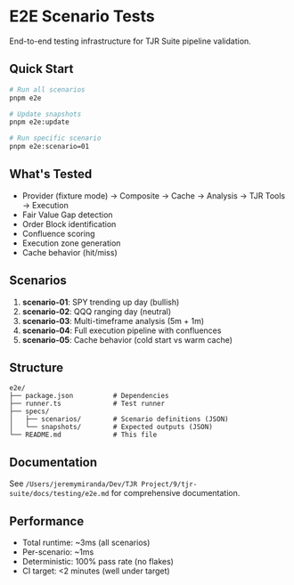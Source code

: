 # E2E Scenario Tests

End-to-end testing infrastructure for TJR Suite pipeline validation.

## Quick Start

```bash
# Run all scenarios
pnpm e2e

# Update snapshots
pnpm e2e:update

# Run specific scenario
pnpm e2e:scenario=01
```

## What's Tested

- Provider (fixture mode) → Composite → Cache → Analysis → TJR Tools → Execution
- Fair Value Gap detection
- Order Block identification
- Confluence scoring
- Execution zone generation
- Cache behavior (hit/miss)

## Scenarios

1. **scenario-01**: SPY trending up day (bullish)
2. **scenario-02**: QQQ ranging day (neutral)
3. **scenario-03**: Multi-timeframe analysis (5m + 1m)
4. **scenario-04**: Full execution pipeline with confluences
5. **scenario-05**: Cache behavior (cold start vs warm cache)

## Structure

```
e2e/
├── package.json          # Dependencies
├── runner.ts             # Test runner
├── specs/
│   ├── scenarios/        # Scenario definitions (JSON)
│   └── snapshots/        # Expected outputs (JSON)
└── README.md             # This file
```

## Documentation

See `/Users/jeremymiranda/Dev/TJR Project/9/tjr-suite/docs/testing/e2e.md` for comprehensive documentation.

## Performance

- Total runtime: ~3ms (all scenarios)
- Per-scenario: ~1ms
- Deterministic: 100% pass rate (no flakes)
- CI target: <2 minutes (well under target)
